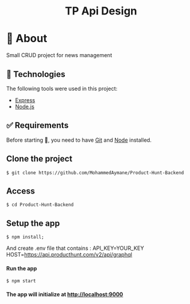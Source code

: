 <div align="center" id="top"> 
</div>

<h1 align="center">TP Api Design</h1>

# :dart: About

Small CRUD project for news management

## :rocket: Technologies

The following tools were used in this project:

- [Express](https://expressjs.com/fr/)
- [Node.js](https://nodejs.org/en/)

## :white_check_mark: Requirements

Before starting :checkered_flag:, you need to have [Git](https://git-scm.com) and [Node](https://nodejs.org/en/) installed.

## Clone the project

```
$ git clone https://github.com/MohammedAymane/Product-Hunt-Backend
```

## Access

```
$ cd Product-Hunt-Backend
```

## Setup the app

```
$ npm install;
```
And create .env file that contains : 
API_KEY=YOUR_KEY
HOST=https://api.producthunt.com/v2/api/graphql

#### Run the app

```
$ npm start
```

#### The app will initialize at <http://localhost:9000>
